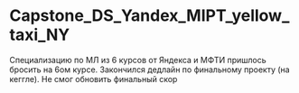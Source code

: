 # Capstone_DS_Yandex_MIPT_yellow_taxi_NY

Специализацию по МЛ из 6 курсов от Яндекса и МФТИ пришлось бросить на 6ом курсе. Закончился дедлайн по финальному проекту (на кеггле). Не смог обновить финальный скор
